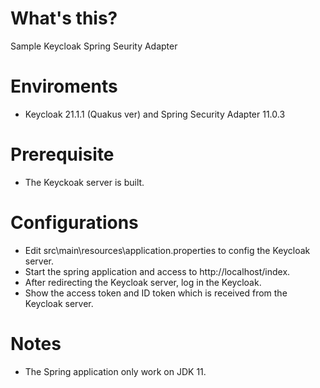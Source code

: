# What's this?

Sample Keycloak Spring Seurity Adapter

# Enviroments

- Keycloak 21.1.1 (Quakus ver) and Spring Security Adapter 11.0.3

# Prerequisite

- The Keyckoak server is built.

# Configurations

- Edit src\main\resources\application.properties to config the Keycloak server.
- Start the spring application and access to http://localhost/index.
- After redirecting the Keycloak server, log in the Keycloak.
- Show the access token and ID token which is received from the Keycloak server.

# Notes

- The Spring application only work on JDK 11.
